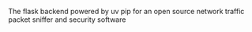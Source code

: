The flask backend powered by uv pip for an open source network traffic packet sniffer and security software